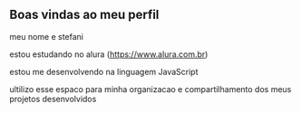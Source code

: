 ## Boas vindas ao meu perfil

meu nome e stefani

estou estudando no alura (https://www.alura.com.br)

estou me desenvolvendo na linguagem JavaScript

ultilizo esse espaco para minha organizacao e compartilhamento dos meus projetos desenvolvidos

